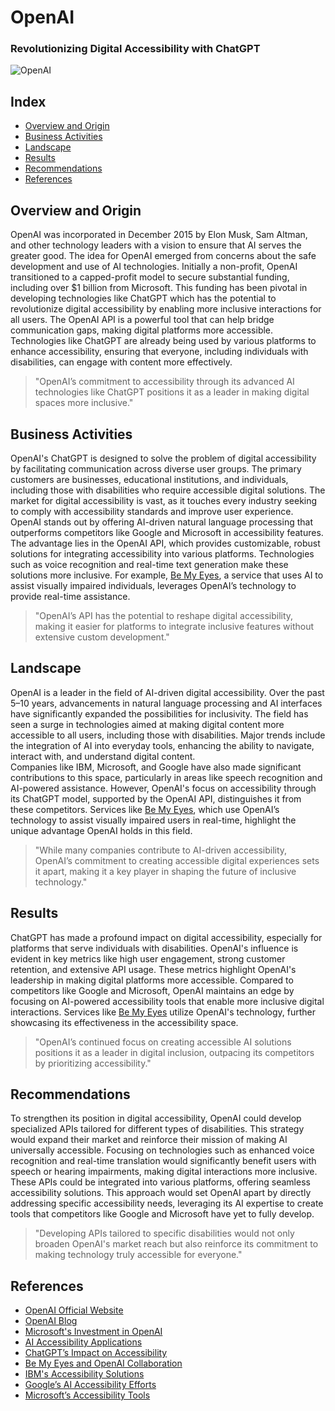 # OpenAI  
### Revolutionizing Digital Accessibility with ChatGPT  

![OpenAI](https://openai.com/favicon.ico)  

## Index  
* [Overview and Origin](#overview-and-origin)  
* [Business Activities](#business-activities)  
* [Landscape](#landscape)  
* [Results](#results)  
* [Recommendations](#recommendations)  
* [References](#references)  

## Overview and Origin  
OpenAI was incorporated in December 2015 by Elon Musk, Sam Altman, and other technology leaders with a vision to ensure that AI serves the greater good. The idea for OpenAI emerged from concerns about the safe development and use of AI technologies. Initially a non-profit, OpenAI transitioned to a capped-profit model to secure substantial funding, including over $1 billion from Microsoft. This funding has been pivotal in developing technologies like ChatGPT which has the potential to revolutionize digital accessibility by enabling more inclusive interactions for all users. The OpenAI API is a powerful tool that can help bridge communication gaps, making digital platforms more accessible. Technologies like ChatGPT are already being used by various platforms to enhance accessibility, ensuring that everyone, including individuals with disabilities, can engage with content more effectively.  
> "OpenAI’s commitment to accessibility through its advanced AI technologies like ChatGPT positions it as a leader in making digital spaces more inclusive."

## Business Activities  
OpenAI's ChatGPT is designed to solve the problem of digital accessibility by facilitating communication across diverse user groups. The primary customers are businesses, educational institutions, and individuals, including those with disabilities who require accessible digital solutions. The market for digital accessibility is vast, as it touches every industry seeking to comply with accessibility standards and improve user experience.  
OpenAI stands out by offering AI-driven natural language processing that outperforms competitors like Google and Microsoft in accessibility features. The advantage lies in the OpenAI API, which provides customizable, robust solutions for integrating accessibility into various platforms. Technologies such as voice recognition and real-time text generation make these solutions more inclusive. For example, [Be My Eyes](https://www.bemyeyes.com/), a service that uses AI to assist visually impaired individuals, leverages OpenAI’s technology to provide real-time assistance.  
> "OpenAI’s API has the potential to reshape digital accessibility, making it easier for platforms to integrate inclusive features without extensive custom development."

## Landscape  
OpenAI is a leader in the field of AI-driven digital accessibility. Over the past 5–10 years, advancements in natural language processing and AI interfaces have significantly expanded the possibilities for inclusivity. The field has seen a surge in technologies aimed at making digital content more accessible to all users, including those with disabilities. Major trends include the integration of AI into everyday tools, enhancing the ability to navigate, interact with, and understand digital content.  
Companies like IBM, Microsoft, and Google have also made significant contributions to this space, particularly in areas like speech recognition and AI-powered assistance. However, OpenAI's focus on accessibility through its ChatGPT model, supported by the OpenAI API, distinguishes it from these competitors. Services like [Be My Eyes](https://www.bemyeyes.com/), which use OpenAI’s technology to assist visually impaired users in real-time, highlight the unique advantage OpenAI holds in this field.  
> "While many companies contribute to AI-driven accessibility, OpenAI’s commitment to creating accessible digital experiences sets it apart, making it a key player in shaping the future of inclusive technology."

## Results  
ChatGPT has made a profound impact on digital accessibility, especially for platforms that serve individuals with disabilities. OpenAI's influence is evident in key metrics like high user engagement, strong customer retention, and extensive API usage. These metrics highlight OpenAI's leadership in making digital platforms more accessible. Compared to competitors like Google and Microsoft, OpenAI maintains an edge by focusing on AI-powered accessibility tools that enable more inclusive digital interactions. Services like [Be My Eyes](https://www.bemyeyes.com/) utilize OpenAI's technology, further showcasing its effectiveness in the accessibility space.  
> "OpenAI’s continued focus on creating accessible AI solutions positions it as a leader in digital inclusion, outpacing its competitors by prioritizing accessibility."

## Recommendations  
To strengthen its position in digital accessibility, OpenAI could develop specialized APIs tailored for different types of disabilities. This strategy would expand their market and reinforce their mission of making AI universally accessible. Focusing on technologies such as enhanced voice recognition and real-time translation would significantly benefit users with speech or hearing impairments, making digital interactions more inclusive. These APIs could be integrated into various platforms, offering seamless accessibility solutions. This approach would set OpenAI apart by directly addressing specific accessibility needs, leveraging its AI expertise to create tools that competitors like Google and Microsoft have yet to fully develop.  
> "Developing APIs tailored to specific disabilities would not only broaden OpenAI's market reach but also reinforce its commitment to making technology truly accessible for everyone."

## References  
- [OpenAI Official Website](https://openai.com)  
- [OpenAI Blog](https://openai.com/blog)  
- [Microsoft's Investment in OpenAI](https://www.theverge.com/2024/5/1/24146302/microsoft-openai-investment-google-worries-internal-emails)  
- [AI Accessibility Applications](https://www.aiaccessibility.org/)  
- [ChatGPT’s Impact on Accessibility](https://www.forbes.com/sites/forbestechcouncil/2024/02/07/how-chatgpt-impacts-accessibility/)  
- [Be My Eyes and OpenAI Collaboration](https://www.bemyeyes.com/)  
- [IBM's Accessibility Solutions](https://www.ibm.com/able/)  
- [Google’s AI Accessibility Efforts](https://www.blog.google/technology/ai/helping-more-people-get-online-and-make-tech-work-better-for-everyone)  
- [Microsoft’s Accessibility Tools](https://www.microsoft.com/en-us/accessibility)  
